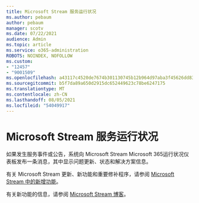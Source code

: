 ```yaml
---
title: Microsoft Stream 服务运行状况
ms.author: pebaum
author: pebaum
manager: scotv
ms.date: 07/22/2021
audience: Admin
ms.topic: article
ms.service: o365-administration
ROBOTS: NOINDEX, NOFOLLOW
ms.custom:
- "12457"
- "9001509"
ms.openlocfilehash: a43117c4520de7674b301130745b12b964d97aba3f45626dd83517f8cbae592d
ms.sourcegitcommit: b5f7da89a650d2915dc652449623c78be6247175
ms.translationtype: MT
ms.contentlocale: zh-CN
ms.lasthandoff: 08/05/2021
ms.locfileid: "54049917"
---
```

# <a name="microsoft-stream-service-health"></a>Microsoft Stream 服务运行状况

如果发生服务事件或公告，系统向 Microsoft Stream Microsoft 365运行状况仪表板[](https://admin.microsoft.com/AdminPortal/Home#/servicehealth)发布一条消息，其中显示问题更新、状态和解决方案信息。

有关 Microsoft Stream 更新、新功能和重要修补程序，请参阅 [Microsoft Stream 中的新增功能](https://aka.ms/StreamNew)。

有关新功能的信息，请参阅 [Microsoft Stream 博客](https://aka.ms/StreamBlog)。

